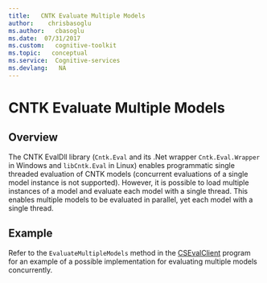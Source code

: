 ```yaml
---
title:   CNTK Evaluate Multiple Models
author:    chrisbasoglu
ms.author:   cbasoglu
ms.date:  07/31/2017
ms.custom:   cognitive-toolkit
ms.topic:   conceptual
ms.service:  Cognitive-services
ms.devlang:   NA
---
```


# CNTK Evaluate Multiple Models

## Overview
The CNTK EvalDll library (`Cntk.Eval` and its .Net wrapper `Cntk.Eval.Wrapper` in Windows and `libCntk.Eval` in Linux) enables programmatic single threaded evaluation of CNTK models (concurrent evaluations of a single model instance is not supported).
However, it is possible to load multiple instances of a model and evaluate each model with a single thread. This enables multiple models to be evaluated in parallel, yet each model with a single thread.

## Example
Refer to the `EvaluateMultipleModels` method in the [CSEvalClient](https://github.com/Microsoft/CNTK/tree/release/2.2/Examples/Evaluation/LegacyEvalDll/CSEvalClient) program for an example of a possible implementation for evaluating multiple models concurrently.

